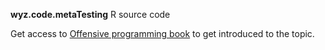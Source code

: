 
**wyz.code.metaTesting** R source code

Get access to [Offensive programming book](https://neonira.github.io/offensiveProgrammingBook/) to get introduced to the topic. 
